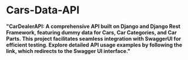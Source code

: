 # **Cars-Data-API**

**"CarDealerAPI: A comprehensive API built on Django and Django Rest Framework, featuring dummy data for Cars, Car Categories, and Car Parts. This project facilitates seamless integration with SwaggerUI for efficient testing. Explore detailed API usage examples by following the link, which redirects to the Swagger UI interface."**